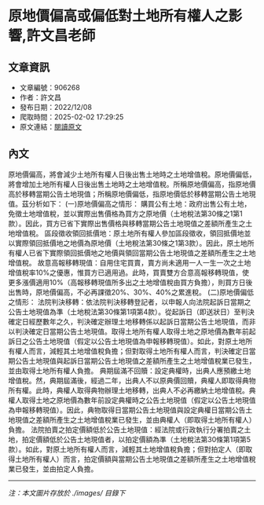 # 原地價偏高或偏低對土地所有權人之影響,許文昌老師

## 文章資訊
- 文章編號：906268
- 作者：許文昌
- 發布日期：2022/12/08
- 爬取時間：2025-02-02 17:29:25
- 原文連結：[閱讀原文](https://real-estate.get.com.tw/Columns/detail.aspx?no=906268)

## 內文
原地價偏高，將會減少土地所有權人日後出售土地時之土地增值稅。原地價偏低，將會增加土地所有權人日後出售土地時之土地增值稅。所稱原地價偏高，指原地價高於移轉當期公告土地現值；所稱原地價偏低，指原地價低於移轉當期公告土地現值。茲分析如下：
(一)原地價偏高之情形：
購買公有土地：政府出售公有土地，免徵土地增值稅，並以實際出售價格為買方之原地價（土地稅法第30條之1第1款）。因此，買方已省下實際出售價格與移轉當期公告土地現值之差額所產生之土地增值稅。
區段徵收領回抵價地：原土地所有權人參加區段徵收，領回抵價地並以實際領回抵價地之地價為原地價（土地稅法第30條之1第3款）。因此，原土地所有權人已省下實際領回抵價地之地價與領回當期公告土地現值之差額所產生之土地增值稅。
故意高報移轉現值：自用住宅買賣，賣方尚未適用一人一生一次之土地增值稅率10%之優惠，惟買方已適用過。此時，買賣雙方合意高報移轉現值，使更多漲價適用10%（高報移轉現值所多出之土地增值稅由買方負擔），則買方日後出售時，原地價偏高，不必再課徵20%、30%、40%之累進稅。
(二)原地價偏低之情形：
法院判決移轉：依法院判決移轉登記者，以申報人向法院起訴日當期之公告土地現值為準（土地稅法第30條第1項第4款）。從起訴日（即送狀日）至判決確定日經歷數年之久，判決確定辦理土地移轉係以起訴日當期公告土地現值，而非以判決確定日當期公告土地現值。取得土地所有權人取得土地之原地價為數年前起訴日之公告土地現值（假定以公告土地現值為申報移轉現值）。如此，對原土地所有權人而言，減輕其土地增值稅負擔；但對取得土地所有權人而言，判決確定日當期公告土地現值與起訴日當期公告土地現值之差額所產生之土地增值稅業已發生，並由取得土地所有權人負擔。
典期屆滿不回贖：設定典權時，出典人應預繳土地增值稅。然，典期屆滿後，經過二年，出典人不以原典價回贖，典權人即取得典物所有權。此時，典權人取得典物辦理土地移轉，出典人不必再繳納土地增值稅。典權人取得土地之原地價為數年前設定典權時之公告土地現值（假定以公告土地現值為申報移轉現值）。因此，典物取得日當期公告土地現值與設定典權日當期公告土地現值之差額所產生之土地增值稅業已發生，並由典權人（即取得土地所有權人）負擔。
法院拍賣之拍定價額低於公告土地現值：經法院或行政執行分署拍賣之土地，拍定價額低於公告土地現值者，以拍定價額為準（土地稅法第30條第1項第5款）。如此，對原土地所有權人而言，減輕其土地增值稅負擔；但對拍定人（即取得土地所有權人）而言，拍定價額與當期公告土地現值之差額所產生之土地增值稅業已發生，並由拍定人負擔。

---
*注：本文圖片存放於 ./images/ 目錄下*
